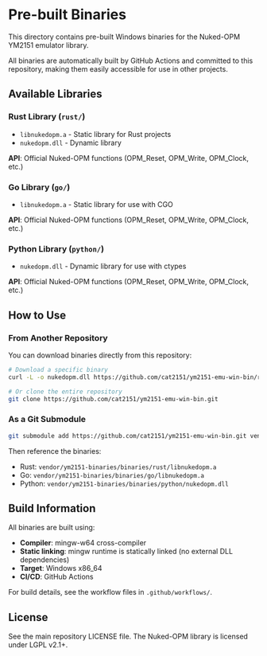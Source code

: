 # Pre-built Binaries

This directory contains pre-built Windows binaries for the Nuked-OPM YM2151 emulator library.

All binaries are automatically built by GitHub Actions and committed to this repository, making them easily accessible for use in other projects.

## Available Libraries

### Rust Library (`rust/`)
- `libnukedopm.a` - Static library for Rust projects
- `nukedopm.dll` - Dynamic library

**API**: Official Nuked-OPM functions (OPM_Reset, OPM_Write, OPM_Clock, etc.)

### Go Library (`go/`)
- `libnukedopm.a` - Static library for use with CGO

**API**: Official Nuked-OPM functions (OPM_Reset, OPM_Write, OPM_Clock, etc.)

### Python Library (`python/`)
- `nukedopm.dll` - Dynamic library for use with ctypes

**API**: Official Nuked-OPM functions (OPM_Reset, OPM_Write, OPM_Clock, etc.)

## How to Use

### From Another Repository

You can download binaries directly from this repository:

```bash
# Download a specific binary
curl -L -o nukedopm.dll https://github.com/cat2151/ym2151-emu-win-bin/raw/main/binaries/python/nukedopm.dll

# Or clone the entire repository
git clone https://github.com/cat2151/ym2151-emu-win-bin.git
```

### As a Git Submodule

```bash
git submodule add https://github.com/cat2151/ym2151-emu-win-bin.git vendor/ym2151-binaries
```

Then reference the binaries:
- Rust: `vendor/ym2151-binaries/binaries/rust/libnukedopm.a`
- Go: `vendor/ym2151-binaries/binaries/go/libnukedopm.a`
- Python: `vendor/ym2151-binaries/binaries/python/nukedopm.dll`

## Build Information

All binaries are built using:
- **Compiler**: mingw-w64 cross-compiler
- **Static linking**: mingw runtime is statically linked (no external DLL dependencies)
- **Target**: Windows x86_64
- **CI/CD**: GitHub Actions

For build details, see the workflow files in `.github/workflows/`.

## License

See the main repository LICENSE file. The Nuked-OPM library is licensed under LGPL v2.1+.

